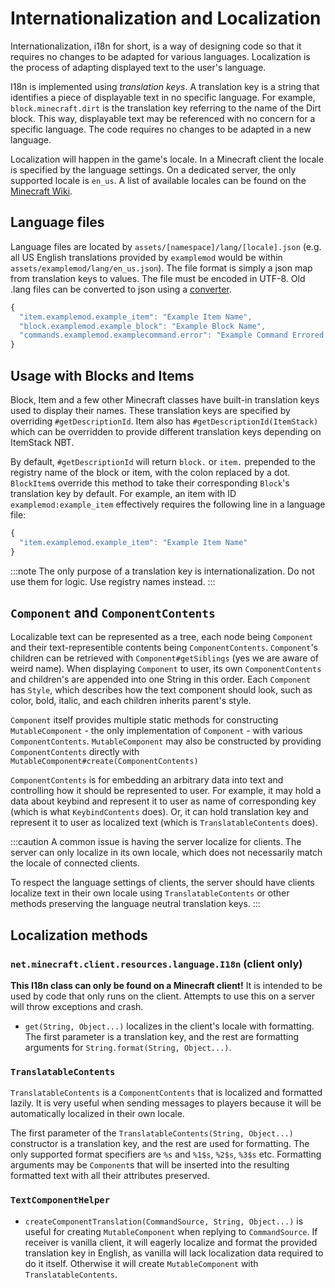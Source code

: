 Internationalization and Localization
=====================================

Internationalization, i18n for short, is a way of designing code so that it requires no changes to be adapted for various languages. Localization is the process of adapting displayed text to the user's language.

I18n is implemented using _translation keys_. A translation key is a string that identifies a piece of displayable text in no specific language. For example, `block.minecraft.dirt` is the translation key referring to the name of the Dirt block. This way, displayable text may be referenced with no concern for a specific language. The code requires no changes to be adapted in a new language.

Localization will happen in the game's locale. In a Minecraft client the locale is specified by the language settings. On a dedicated server, the only supported locale is `en_us`. A list of available locales can be found on the [Minecraft Wiki][langs].

Language files
--------------

Language files are located by `assets/[namespace]/lang/[locale].json` (e.g. all US English translations provided by `examplemod` would be within `assets/examplemod/lang/en_us.json`). The file format is simply a json map from translation keys to values. The file must be encoded in UTF-8. Old .lang files can be converted to json using a [converter][converter].

```js
{
  "item.examplemod.example_item": "Example Item Name",
  "block.examplemod.example_block": "Example Block Name",
  "commands.examplemod.examplecommand.error": "Example Command Errored!"
}
```

Usage with Blocks and Items
---------------------------

Block, Item and a few other Minecraft classes have built-in translation keys used to display their names. These translation keys are specified by overriding `#getDescriptionId`. Item also has `#getDescriptionId(ItemStack)` which can be overridden to provide different translation keys depending on ItemStack NBT.

By default, `#getDescriptionId` will return `block.` or `item.` prepended to the registry name of the block or item, with the colon replaced by a dot. `BlockItem`s override this method to take their corresponding `Block`'s translation key by default. For example, an item with ID `examplemod:example_item` effectively requires the following line in a language file:

```js
{
  "item.examplemod.example_item": "Example Item Name"
}
```

:::note
The only purpose of a translation key is internationalization. Do not use them for logic. Use registry names instead.
:::

`Component` and `ComponentContents`
--------------------

Localizable text can be represented as a tree, each node being `Component` and their text-representible contents being `ComponentContents`. `Component`'s children can be retrieved with `Component#getSiblings` (yes we are aware of weird name). When displaying `Component` to user, its own `ComponentContents` and children's are appended into one String in this order. Each `Component` has `Style`, which describes how the text component should look, such as color, bold, italic, and each children inherits parent's style.

`Component` itself provides multiple static methods for constructing `MutableComponent` - the only implementation of `Component` - with various `ComponentContents`. `MutableComponent` may also be constructed by providing `ComponentContents` directly with `MutableComponent#create(ComponentContents)`

`ComponentContents` is for embedding an arbitrary data into text and controlling how it should be represented to user. For example, it may hold a data about keybind and represent it to user as name of corresponding key (which is what `KeybindContents` does). Or, it can hold translation key and represent it to user as localized text (which is `TranslatableContents` does).

:::caution
A common issue is having the server localize for clients. The server can only localize in its own locale, which does not necessarily match the locale of connected clients.

To respect the language settings of clients, the server should have clients localize text in their own locale using `TranslatableContents` or other methods preserving the language neutral translation keys.
:::

Localization methods
--------------------

### `net.minecraft.client.resources.language.I18n` (client only)

**This I18n class can only be found on a Minecraft client!** It is intended to be used by code that only runs on the client. Attempts to use this on a server will throw exceptions and crash.

- `get(String, Object...)` localizes in the client's locale with formatting. The first parameter is a translation key, and the rest are formatting arguments for `String.format(String, Object...)`.

### `TranslatableContents`

`TranslatableContents` is a `ComponentContents` that is localized and formatted lazily. It is very useful when sending messages to players because it will be automatically localized in their own locale.

The first parameter of the `TranslatableContents(String, Object...)` constructor is a translation key, and the rest are used for formatting. The only supported format specifiers are `%s` and `%1$s`, `%2$s`, `%3$s` etc. Formatting arguments may be `Component`s that will be inserted into the resulting formatted text with all their attributes preserved.

### `TextComponentHelper`

- `createComponentTranslation(CommandSource, String, Object...)` is useful for creating `MutableComponent` when replying to `CommandSource`. If receiver is vanilla client, it will eagerly localize and format the provided translation key in English, as vanilla will lack localization data required to do it itself. Otherwise it will create `MutableComponent` with `TranslatableContents`.

[langs]: https://minecraft.fandom.com/wiki/Language#Languages
[converter]: https://tterrag.com/lang2json/
